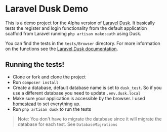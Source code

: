 # Laravel Dusk Demo

This is a demo project for the Alpha version of [Laravel Dusk](https://github.com/laravel/dusk). It basically tests the register and login functionality from the default application scaffold from Laravel running `php artisan make:auth` using Dusk.

You can find the tests in the `tests/Browser` directory. For more information on the functions see the [Laravel Dusk documentation](https://github.com/laravel/dusk/blob/master/readme.md).

## Running the tests!

- Clone or fork and clone the project
- Run `composer install`
- Create a database, default database name is set to `dusk_test`. So if you use a different database you need to update `.env.dusk.local`
- Make sure your application is accessible by the browser. I used [homestead](https://laravel.com/docs/5.3/homestead) to set everything up.
- Run `php artisan dusk` to run the tests

> Note: You don't have to migrate the database since it will migrate the database for each test. See `DatabaseMigrations`